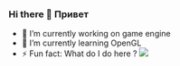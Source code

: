 ### Hi there 👋 Привет 

- 🔭 I’m currently working on game engine
- 🌱 I’m currently learning OpenGL
- ⚡ Fun fact: What do I do here ? 
![](http://github-profile-summary-cards.vercel.app/api/cards/profile-details?username=SERJCOM&theme=default) 

